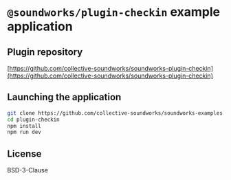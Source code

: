 # `@soundworks/plugin-checkin` example application

## Plugin repository

[https://github.com/collective-soundworks/soundworks-plugin-checkin](https://github.com/collective-soundworks/soundworks-plugin-checkin)

## Launching the application

```sh
git clone https://github.com/collective-soundworks/soundworks-examples.git
cd plugin-checkin
npm install
npm run dev
```

## License

BSD-3-Clause
